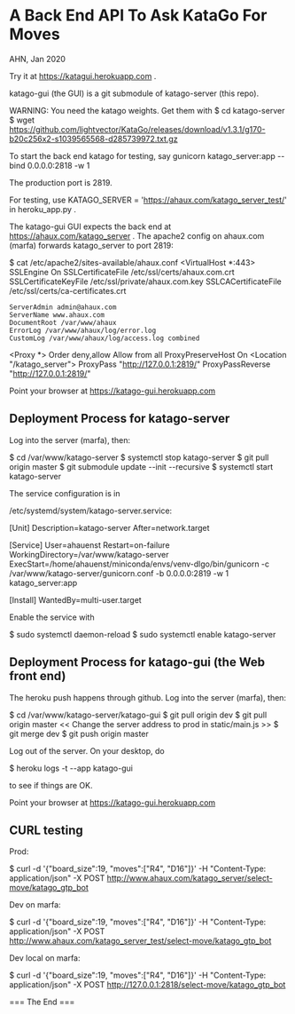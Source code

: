 
A Back End API To Ask KataGo For Moves
===========================================
AHN, Jan 2020

Try it at https://katagui.herokuapp.com .

katago-gui (the GUI) is a git submodule of katago-server (this repo).

WARNING: You need the katago weights. Get them with
$ cd katago-server
$ wget https://github.com/lightvector/KataGo/releases/download/v1.3.1/g170-b20c256x2-s1039565568-d285739972.txt.gz

To start the back end katago for testing, say
gunicorn katago_server:app --bind 0.0.0.0:2818 -w 1

The production port is 2819.

For testing, use
KATAGO_SERVER = 'https://ahaux.com/katago_server_test/'
in heroku_app.py .

The katago-gui GUI expects the back end at https://ahaux.com/katago_server .
The apache2 config on ahaux.com (marfa) forwards katago_server to port 2819:

$ cat /etc/apache2/sites-available/ahaux.conf
<VirtualHost *:443>
    SSLEngine On
    SSLCertificateFile /etc/ssl/certs/ahaux.com.crt
    SSLCertificateKeyFile /etc/ssl/private/ahaux.com.key
    SSLCACertificateFile /etc/ssl/certs/ca-certificates.crt

    ServerAdmin admin@ahaux.com
    ServerName www.ahaux.com
    DocumentRoot /var/www/ahaux
    ErrorLog /var/www/ahaux/log/error.log
    CustomLog /var/www/ahaux/log/access.log combined

   <Proxy *>
        Order deny,allow
          Allow from all
    </Proxy>
    ProxyPreserveHost On
    <Location "/katago_server">
          ProxyPass "http://127.0.0.1:2819/"
          ProxyPassReverse "http://127.0.0.1:2819/"
    </Location>

</VirtualHost>

Point your browser at
https://katago-gui.herokuapp.com

Deployment Process for katago-server
-------------------------------------
Log into the server (marfa), then:

$ cd /var/www/katago-server
$ systemctl stop katago-server
$ git pull origin master
$ git submodule update --init --recursive
$ systemctl start katago-server

The service configuration is in

/etc/systemd/system/katago-server.service:

[Unit]
Description=katago-server
After=network.target

[Service]
User=ahauenst
Restart=on-failure
WorkingDirectory=/var/www/katago-server
ExecStart=/home/ahauenst/miniconda/envs/venv-dlgo/bin/gunicorn -c /var/www/katago-server/gunicorn.conf -b 0.0.0.0:2819 -w 1 katago_server:app

[Install]
WantedBy=multi-user.target

Enable the service with

$ sudo systemctl daemon-reload
$ sudo systemctl enable katago-server

Deployment Process for katago-gui (the Web front end)
--------------------------------------------------------------

The heroku push happens through github.
Log into the server (marfa), then:

$ cd /var/www/katago-server/katago-gui
$ git pull origin dev
$ git pull origin master
<< Change the server address to prod in static/main.js >>
$ git merge dev
$ git push origin master

Log out of the server.
On your desktop, do

$ heroku logs -t --app katago-gui

to see if things are OK.

Point your browser at
https://katago-gui.herokuapp.com

CURL testing
------------------

Prod:

$ curl -d '{"board_size":19, "moves":["R4", "D16"]}' -H "Content-Type: application/json" -X POST http://www.ahaux.com/katago_server/select-move/katago_gtp_bot

Dev on marfa:

$ curl -d '{"board_size":19, "moves":["R4", "D16"]}' -H "Content-Type: application/json" -X POST http://www.ahaux.com/katago_server_test/select-move/katago_gtp_bot

Dev local on marfa:

$ curl -d '{"board_size":19, "moves":["R4", "D16"]}' -H "Content-Type: application/json" -X POST http://127.0.0.1:2818/select-move/katago_gtp_bot



=== The End ===
